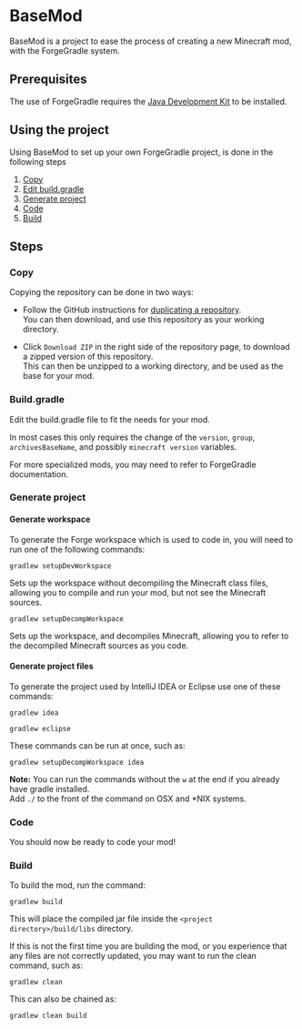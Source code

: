 # BaseMod

BaseMod is a project to ease the process of creating a new Minecraft mod, with the ForgeGradle system.

## Prerequisites

The use of ForgeGradle requires the [Java Development Kit](http://www.oracle.com/technetwork/java/javase/downloads/index.html) to be installed.

## Using the project

Using BaseMod to set up your own ForgeGradle project, is done in the following steps

1. [Copy](https://github.com/Hanse00/basemod#copy)
1. [Edit build.gradle](https://github.com/Hanse00/basemod#buildgradle)
1. [Generate project](https://github.com/Hanse00/basemod#generate-project)
1. [Code](https://github.com/Hanse00/basemod#code)
1. [Build](https://github.com/Hanse00/basemod#build)

## Steps
### Copy

Copying the repository can be done in two ways:

* Follow the GitHub instructions for [duplicating a repository](https://help.github.com/articles/duplicating-a-repository/).  
You can then download, and use this repository as your working directory.

* Click `Download ZIP` in the right side of the repository page, to download a zipped version of this repository.  
This can then be unzipped to a working directory, and be used as the base for your mod.

### Build.gradle

Edit the build.gradle file to fit the needs for your mod.

In most cases this only requires the change of the `version`, `group`, `archivesBaseName`, and possibly `minecraft version` variables.

For more specialized mods, you may need to refer to ForgeGradle documentation.

### Generate project

#### Generate workspace

To generate the Forge workspace which is used to code in, you will need to run one of the following commands:

```
gradlew setupDevWorkspace
```

Sets up the workspace without decompiling the Minecraft class files, allowing you to compile and run your mod, but not see the Minecraft sources.

```
gradlew setupDecompWorkspace
```

Sets up the workspace, and decompiles Minecraft, allowing you to refer to the decompiled Minecraft sources as you code.

#### Generate project files

To generate the project used by IntelliJ IDEA or Eclipse use one of these commands:

```
gradlew idea
```

```
gradlew eclipse
```

These commands can be run at once, such as:

```
gradlew setupDecompWorkspace idea
```

**Note:** You can run the commands without the `w` at the end if you already have gradle installed.  
Add `./` to the front of the command on OSX and *NIX systems.

### Code

You should now be ready to code your mod!

### Build

To build the mod, run the command:

```
gradlew build
```

This will place the compiled jar file inside the `<project directory>/build/libs` directory.

If this is not the first time you are building the mod, or you experience that any files are not correctly updated, you may want to run the clean command, such as:

```
gradlew clean
```

This can also be chained as:

```
gradlew clean build
```
